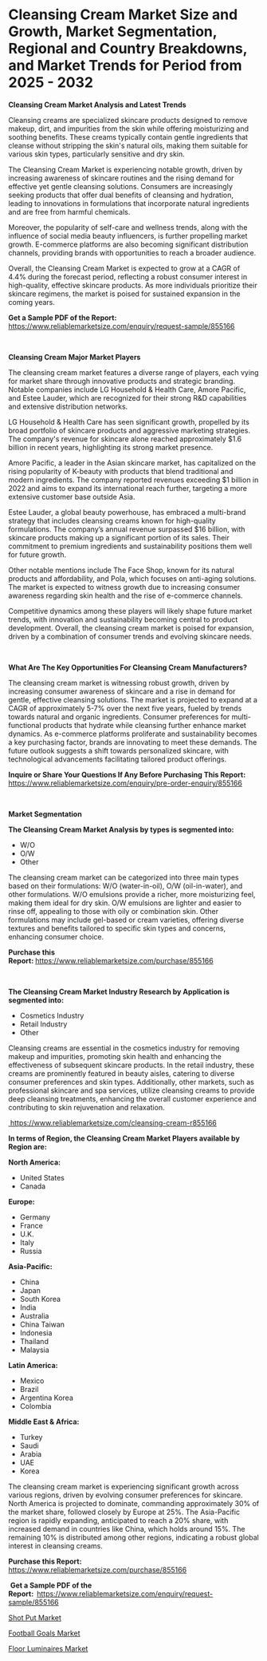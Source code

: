 <p><h1>Cleansing Cream Market Size and Growth, Market Segmentation, Regional and Country Breakdowns, and Market Trends for Period from 2025 -  2032</h1></p><p><strong>Cleansing Cream Market Analysis and Latest Trends</strong></p>
<p><p>Cleansing creams are specialized skincare products designed to remove makeup, dirt, and impurities from the skin while offering moisturizing and soothing benefits. These creams typically contain gentle ingredients that cleanse without stripping the skin's natural oils, making them suitable for various skin types, particularly sensitive and dry skin. </p><p>The Cleansing Cream Market is experiencing notable growth, driven by increasing awareness of skincare routines and the rising demand for effective yet gentle cleansing solutions. Consumers are increasingly seeking products that offer dual benefits of cleansing and hydration, leading to innovations in formulations that incorporate natural ingredients and are free from harmful chemicals. </p><p>Moreover, the popularity of self-care and wellness trends, along with the influence of social media beauty influencers, is further propelling market growth. E-commerce platforms are also becoming significant distribution channels, providing brands with opportunities to reach a broader audience. </p><p>Overall, the Cleansing Cream Market is expected to grow at a CAGR of 4.4% during the forecast period, reflecting a robust consumer interest in high-quality, effective skincare products. As more individuals prioritize their skincare regimens, the market is poised for sustained expansion in the coming years.</p></p>
<p><strong>Get a Sample PDF of the Report:&nbsp;</strong> <a href="https://www.reliablemarketsize.com/enquiry/request-sample/855166?utm_campaign=1932&utm_medium=2&utm_source=Github&utm_content=ia&utm_term=05042025&utm_id=cleansing-cream">https://www.reliablemarketsize.com/enquiry/request-sample/855166</a></p>
<p>&nbsp;</p>
<p><strong>Cleansing Cream Major Market Players</strong></p>
<p><p>The cleansing cream market features a diverse range of players, each vying for market share through innovative products and strategic branding. Notable companies include LG Household & Health Care, Amore Pacific, and Estee Lauder, which are recognized for their strong R&D capabilities and extensive distribution networks.</p><p>LG Household & Health Care has seen significant growth, propelled by its broad portfolio of skincare products and aggressive marketing strategies. The company's revenue for skincare alone reached approximately $1.6 billion in recent years, highlighting its strong market presence.</p><p>Amore Pacific, a leader in the Asian skincare market, has capitalized on the rising popularity of K-beauty with products that blend traditional and modern ingredients. The company reported revenues exceeding $1 billion in 2022 and aims to expand its international reach further, targeting a more extensive customer base outside Asia.</p><p>Estee Lauder, a global beauty powerhouse, has embraced a multi-brand strategy that includes cleansing creams known for high-quality formulations. The company’s annual revenue surpassed $16 billion, with skincare products making up a significant portion of its sales. Their commitment to premium ingredients and sustainability positions them well for future growth.</p><p>Other notable mentions include The Face Shop, known for its natural products and affordability, and Pola, which focuses on anti-aging solutions. The market is expected to witness growth due to increasing consumer awareness regarding skin health and the rise of e-commerce channels.</p><p>Competitive dynamics among these players will likely shape future market trends, with innovation and sustainability becoming central to product development. Overall, the cleansing cream market is poised for expansion, driven by a combination of consumer trends and evolving skincare needs.</p></p>
<p>&nbsp;</p>
<p><strong>What Are The Key Opportunities For Cleansing Cream Manufacturers?</strong></p>
<p><p>The cleansing cream market is witnessing robust growth, driven by increasing consumer awareness of skincare and a rise in demand for gentle, effective cleansing solutions. The market is projected to expand at a CAGR of approximately 5-7% over the next five years, fueled by trends towards natural and organic ingredients. Consumer preferences for multi-functional products that hydrate while cleansing further enhance market dynamics. As e-commerce platforms proliferate and sustainability becomes a key purchasing factor, brands are innovating to meet these demands. The future outlook suggests a shift towards personalized skincare, with technological advancements facilitating tailored product offerings.</p></p>
<p><strong>Inquire or Share Your Questions If Any Before Purchasing This Report:</strong> <a href="https://www.reliablemarketsize.com/enquiry/pre-order-enquiry/855166?utm_campaign=1932&utm_medium=2&utm_source=Github&utm_content=ia&utm_term=05042025&utm_id=cleansing-cream">https://www.reliablemarketsize.com/enquiry/pre-order-enquiry/855166</a></p>
<p>&nbsp;</p>
<p><strong>Market Segmentation</strong></p>
<p><strong>The Cleansing Cream Market Analysis by types is segmented into:</strong></p>
<p><ul><li>W/O</li><li>O/W</li><li>Other</li></ul></p>
<p><p>The cleansing cream market can be categorized into three main types based on their formulations: W/O (water-in-oil), O/W (oil-in-water), and other formulations. W/O emulsions provide a richer, more moisturizing feel, making them ideal for dry skin. O/W emulsions are lighter and easier to rinse off, appealing to those with oily or combination skin. Other formulations may include gel-based or cream varieties, offering diverse textures and benefits tailored to specific skin types and concerns, enhancing consumer choice.</p></p>
<p><strong>Purchase this Report:&nbsp;</strong><a href="https://www.reliablemarketsize.com/purchase/855166?utm_campaign=1932&utm_medium=2&utm_source=Github&utm_content=ia&utm_term=05042025&utm_id=cleansing-cream">https://www.reliablemarketsize.com/purchase/855166</a></p>
<p>&nbsp;</p>
<p><strong>The Cleansing Cream Market Industry Research by Application is segmented into:</strong></p>
<p><ul><li>Cosmetics Industry</li><li>Retail Industry</li><li>Other</li></ul></p>
<p><p>Cleansing creams are essential in the cosmetics industry for removing makeup and impurities, promoting skin health and enhancing the effectiveness of subsequent skincare products. In the retail industry, these creams are prominently featured in beauty aisles, catering to diverse consumer preferences and skin types. Additionally, other markets, such as professional skincare and spa services, utilize cleansing creams to provide deep cleansing treatments, enhancing the overall customer experience and contributing to skin rejuvenation and relaxation.</p></p>
<p><a href="https://www.reliablemarketsize.com/cleansing-cream-r855166?utm_campaign=1932&utm_medium=2&utm_source=Github&utm_content=ia&utm_term=05042025&utm_id=cleansing-cream">&nbsp;https://www.reliablemarketsize.com/cleansing-cream-r855166</a></p>
<p><strong>In terms of Region, the Cleansing Cream Market Players available by Region are:</strong></p>
<p>
    <p> <strong> North America: </strong>
        <ul>
            <li>United States</li>
            <li>Canada</li>
        </ul>
        </p> 
    <p> <strong> Europe: </strong>
        <ul>
            <li>Germany</li>
            <li>France</li>
            <li>U.K.</li>
            <li>Italy</li>
            <li>Russia</li>
        </ul>
        </p> 
    <p> <strong> Asia-Pacific: </strong>
        <ul>
            <li>China</li>
            <li>Japan</li>
            <li>South Korea</li>
            <li>India</li>
            <li>Australia</li>
            <li>China Taiwan</li>
            <li>Indonesia</li>
            <li>Thailand</li>
            <li>Malaysia</li>
        </ul>
        </p> 
    <p> <strong> Latin America: </strong>
        <ul>
            <li>Mexico</li>
            <li>Brazil</li>
            <li>Argentina Korea</li>
            <li>Colombia</li>
        </ul>
        </p> 
    <p> <strong> Middle East & Africa: </strong>
        <ul>
            <li>Turkey</li>
            <li>Saudi</li>
            <li>Arabia</li>
            <li>UAE</li>
            <li>Korea</li>
        </ul>
    </p>
    </p>
<p><p>The cleansing cream market is experiencing significant growth across various regions, driven by evolving consumer preferences for skincare. North America is projected to dominate, commanding approximately 30% of the market share, followed closely by Europe at 25%. The Asia-Pacific region is rapidly expanding, anticipated to reach a 20% share, with increased demand in countries like China, which holds around 15%. The remaining 10% is distributed among other regions, indicating a robust global interest in cleansing creams.</p></p>
<p><strong>Purchase this Report: </strong><a href="https://www.reliablemarketsize.com/purchase/855166?utm_campaign=1932&utm_medium=2&utm_source=Github&utm_content=ia&utm_term=05042025&utm_id=cleansing-cream">https://www.reliablemarketsize.com/purchase/855166</a></p>
<p>&nbsp;<strong>Get a Sample PDF of the Report:&nbsp;&nbsp;</strong><a href="https://www.reliablemarketsize.com/enquiry/request-sample/855166?utm_campaign=1932&utm_medium=2&utm_source=Github&utm_content=ia&utm_term=05042025&utm_id=cleansing-cream">https://www.reliablemarketsize.com/enquiry/request-sample/855166</a></p>
<p><strong></strong></p>
<p><p><a href="https://github.com/maikefelanc3/Market-Research-Report-List-1/blob/main/shot-put-market.md?utm_campaign=1932&utm_medium=2&utm_source=Github&utm_content=ia&utm_term=05042025&utm_id=cleansing-cream">Shot Put Market</a></p><p><a href="https://github.com/fahieraudau9/Market-Research-Report-List-1/blob/main/football-goals-market.md?utm_campaign=1932&utm_medium=2&utm_source=Github&utm_content=ia&utm_term=05042025&utm_id=cleansing-cream">Football Goals Market</a></p><p><a href="https://github.com/vimar16th/Market-Research-Report-List-7/blob/main/floor-luminaires-market.md?utm_campaign=1932&utm_medium=2&utm_source=Github&utm_content=ia&utm_term=05042025&utm_id=cleansing-cream">Floor Luminaires Market</a></p></p>